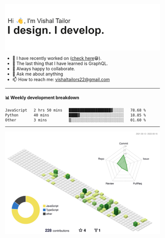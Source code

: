 ![Hi, I'm Vishal Tailor. I design. I develop.](https://github.com/vishaltailors/vishaltailors/blob/main/header.png?raw=true)

- 🔭 I have recently worked on ([check here](https://vishaltailor.com)😁).
- 🌱 The last thing that I have learned is GraphQL.
- 👯 Always happy to collaborate.
- 💬 Ask me about anything
- 📫 How to reach me: <a href="mailto:vishaltailors22@gmail.com">vishaltailors22@gmail.com</a>

<hr /> 
<h4>📊 Weekly development breakdown</h4>
<!--START_SECTION:waka-->

```text
JavaScript   2 hrs 50 mins   ███████████████████▓░░░░░   78.68 %
Python       40 mins         ████▓░░░░░░░░░░░░░░░░░░░░   18.85 %
Other        3 mins          ▒░░░░░░░░░░░░░░░░░░░░░░░░   01.60 %
```

<!--END_SECTION:waka-->
<hr /> 

![](./profile-3d-contrib/profile-green-animate.svg)

